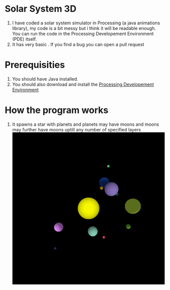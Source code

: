 # Solar System 3D
1. I have coded a solar system simulator in Processing (a java animations library), my code is a bit messy but i think it will be readable enough. You can run the code in the Processing Developement Environment (PDE) itself.  
2. It has very basic . If you find a bug you can open a pull request

# Prerequisities
1. You should have Java installed.
2. You should also download and install the [Processing Developement Environment](https://processing.org/)

# How the program works

1. It spawns a star with planets and planets may have moons and moons may further have moons uptill any number of specified layers
![](https://github.com/Divy1211/SolarSys3D/blob/master/sol.gif)  
